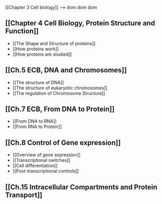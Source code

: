 [[Chapter 3 Cell biology]] --> dom dom dom
## [[Chapter 4 Cell Biology, Protein Structure and Function]]
-  [[The Shape and Structure of proteins]]
- [[How proteins work]]
- [[How proteins are studied]]
## [[Ch.5 ECB, DNA and Chromosomes]]
- [[The structure of DNA]]
- [[The structure of eukaryotic chromosomes]]
- [[The regulation of Chromosome Structure]]
## [[Ch.7 ECB, From DNA to Protein]]
- [[From DNA to RNA]]
- [[From RNA to Protein]]
## [[Ch.8 Control of Gene expression]]
- [[Overview of gene expression]]
- [[Transcriptional switches]]
- [[Cell differentiation]]
- [[Post-transcriptional controls]]

## [[Ch.15 Intracellular Compartments and Protein Transport]]